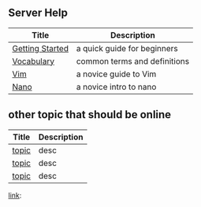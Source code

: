 ## Server Help

| Title                              | Description                 |
|------------------------------------|-----------------------------|
| [Getting Started][getting-started] | a quick guide for beginners |
| [Vocabulary][vocab]                | common terms and definitions|
| [Vim][vim]                         | a novice guide to Vim       |
| [Nano][nano]                       | a novice intro to nano      |

[getting-started]: /server/help/GettingStarted#getting-started-with-the-server
[vim]: /help/Text%20Editors/Vim#vim
[nano]: /help/Text%20Editors/nano#nano
[vocab]: /help/vocab.md


## other topic that should be online

| Title                              | Description                 |
|------------------------------------|-----------------------------|
| [topic][link] | desc |
| [topic][link] | desc |
| [topic][link] | desc |

[link]: 
[link]: 
[link]: 




